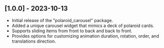 ## [1.0.0] - 2023-10-13

- Initial release of the "polaroid_carousel" package.
- Added a unique carousel widget that mimics a deck of polaroid cards.
- Supports sliding items from front to back and back to front.
- Provides options for customizing animation duration, rotation, order, and translations direction.
